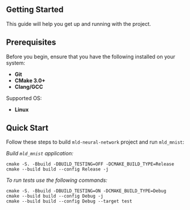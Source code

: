 ## Getting Started

This guide will help you get up and running with the project.

## Prerequisites

Before you begin, ensure that you have the following installed on your system:

- **Git**
- **CMake 3.0+**
- **Clang/GCC**

Supported OS:
- **Linux**

## Quick Start

Follow these steps to build `mld-neural-network` project and run `mld_mnist`:

*Build `mld_mnist` application:*
```shell
cmake -S. -Bbuild -DBUILD_TESTING=OFF -DCMAKE_BUILD_TYPE=Release
cmake --build build --config Release -j
```

*To run tests use the following commands:*
```shell
cmake -S. -Bbuild -DBUILD_TESTING=ON -DCMAKE_BUILD_TYPE=Debug
cmake --build build --config Debug -j
cmake --build build --config Debug --target test
```


